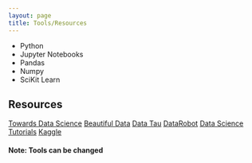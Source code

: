 ```yaml
---
layout: page
title: Tools/Resources
---
```


- Python
- Jupyter Notebooks
- Pandas
- Numpy
- SciKit Learn

## Resources
[Towards Data Science](https://towardsdatascience.com/)
[Beautiful Data](http://beautifuldata.net/)
[Data Tau](https://www.datatau.com/)
[DataRobot](https://blog.datarobot.com/)
[Data Science Tutorials](https://www.codementor.io/community/topic/data-science)
[Kaggle](https://www.kaggle.com/datasets?utm_medium=paid&utm_source=google.com+search&utm_campaign=datasets&gclid=CjwKCAjwndvlBRANEiwABrR32P5L0DW1Yibddi3vi49t2CQw3Ix5QZAbWAXP8PngNOxLtghmK0r0qxoC06sQAvD_BwE)


#### Note: Tools can be changed


